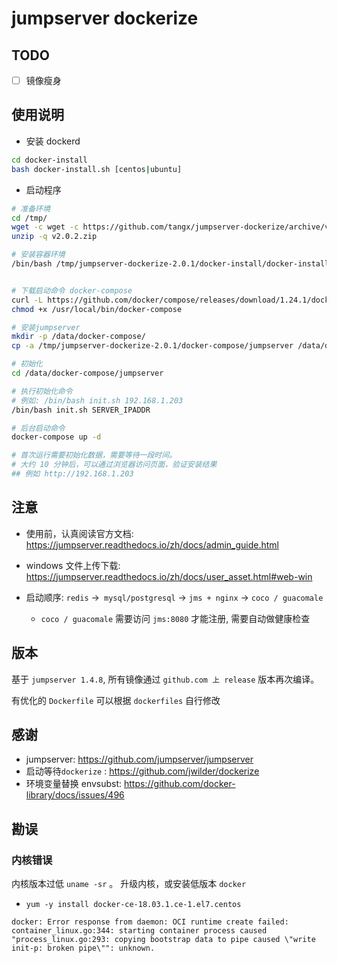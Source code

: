 # jumpserver dockerize

## TODO

- [ ] 镜像瘦身

## 使用说明

+ 安装 dockerd
```bash
cd docker-install
bash docker-install.sh [centos|ubuntu]
```

+ 启动程序
```bash
# 准备环境
cd /tmp/
wget -c wget -c https://github.com/tangx/jumpserver-dockerize/archive/v2.0.2.zip
unzip -q v2.0.2.zip

# 安装容器环境
/bin/bash /tmp/jumpserver-dockerize-2.0.1/docker-install/docker-install.sh


# 下载启动命令 docker-compose
curl -L https://github.com/docker/compose/releases/download/1.24.1/docker-compose-`uname -s`-`uname -m` -o /usr/local/bin/docker-compose
chmod +x /usr/local/bin/docker-compose

# 安装jumpserver
mkdir -p /data/docker-compose/
cp -a /tmp/jumpserver-dockerize-2.0.1/docker-compose/jumpserver /data/docker-compose/

# 初始化
cd /data/docker-compose/jumpserver

# 执行初始化命令
# 例如: /bin/bash init.sh 192.168.1.203
/bin/bash init.sh SERVER_IPADDR

# 后台启动命令
docker-compose up -d

# 首次运行需要初始化数据，需要等待一段时间。
# 大约 10 分钟后，可以通过浏览器访问页面，验证安装结果
## 例如 http://192.168.1.203

```

## 注意

+ 使用前，认真阅读官方文档: https://jumpserver.readthedocs.io/zh/docs/admin_guide.html

+ windows 文件上传下载: https://jumpserver.readthedocs.io/zh/docs/user_asset.html#web-win

+ 启动顺序: `redis` ->` mysql/postgresql` -> `jms + nginx` -> `coco / guacomale`
    + `coco / guacomale` 需要访问 `jms:8080` 才能注册, 需要自动做健康检查

## 版本

基于 `jumpserver 1.4.8`, 所有镜像通过 `github.com 上 release` 版本再次编译。

有优化的 `Dockerfile` 可以根据 `dockerfiles` 自行修改


## 感谢

+ jumpserver: https://github.com/jumpserver/jumpserver
+ 启动等待`dockerize` : https://github.com/jwilder/dockerize
+ 环境变量替换 envsubst: https://github.com/docker-library/docs/issues/496


## 勘误

### 内核错误

内核版本过低 `uname -sr` 。 升级内核，或安装低版本 `docker`

+ `yum -y install docker-ce-18.03.1.ce-1.el7.centos`

```
docker: Error response from daemon: OCI runtime create failed: container_linux.go:344: starting container process caused "process_linux.go:293: copying bootstrap data to pipe caused \"write init-p: broken pipe\"": unknown.
```
